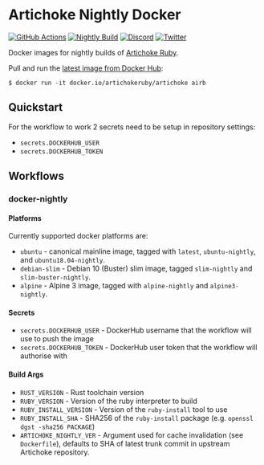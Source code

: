 # Artichoke Nightly Docker

[![GitHub Actions](https://github.com/artichoke/docker-artichoke-nightly/workflows/CI/badge.svg)](https://github.com/artichoke/docker-artichoke-nightly/actions)
[![Nightly Build](https://github.com/artichoke/docker-artichoke-nightly/workflows/Docker%20Image%20CI/badge.svg)](https://github.com/artichoke/docker-artichoke-nightly/actions)
[![Discord](https://img.shields.io/discord/607683947496734760)](https://discord.gg/QCe2tp2)
[![Twitter](https://img.shields.io/twitter/follow/artichokeruby?label=Follow&style=social)](https://twitter.com/artichokeruby)

Docker images for nightly builds of [Artichoke Ruby][artichoke-repo].

Pull and run the [latest image from Docker Hub][docker-hub]:

```console
$ docker run -it docker.io/artichokeruby/artichoke airb
```

## Quickstart

For the workflow to work 2 secrets need to be setup in repository settings:

- `secrets.DOCKERHUB_USER`
- `secrets.DOCKERHUB_TOKEN`

## Workflows

### docker-nightly

#### Platforms

Currently supported docker platforms are:

- `ubuntu` - canonical mainline image, tagged with `latest`, `ubuntu-nightly`,
  and `ubuntu18.04-nightly`.
- `debian-slim` - Debian 10 (Buster) slim image, tagged `slim-nightly` and
  `slim-buster-nightly`.
- `alpine` - Alpine 3 image, tagged with `alpine-nightly` and `alpine3-nightly`.

#### Secrets

- `secrets.DOCKERHUB_USER` - DockerHub username that the workflow will use to
  push the image
- `secrets.DOCKERHUB_TOKEN` - DockerHub user token that the workflow will
  authorise with

#### Build Args

- `RUST_VERSION` - Rust toolchain version
- `RUBY_VERSION` - Version of the ruby interpreter to build
- `RUBY_INSTALL_VERSION` - Version of the `ruby-install` tool to use
- `RUBY_INSTALL_SHA` - SHA256 of the `ruby-install` package (e.g.
  `openssl dgst -sha256 PACKAGE`)
- `ARTICHOKE_NIGHTLY_VER` - Argument used for cache invalidation (see
  `Dockerfile`), defaults to SHA of latest trunk commit in upstream Artichoke
  repository.

[artichoke-repo]: https://github.com/artichoke/artichoke
[docker-hub]: https://hub.docker.com/r/artichokeruby/artichoke
